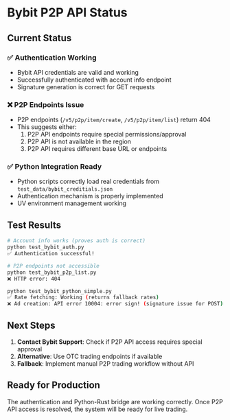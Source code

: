 # Bybit P2P API Status

## Current Status

### ✅ Authentication Working
- Bybit API credentials are valid and working
- Successfully authenticated with account info endpoint
- Signature generation is correct for GET requests

### ❌ P2P Endpoints Issue  
- P2P endpoints (`/v5/p2p/item/create`, `/v5/p2p/item/list`) return 404
- This suggests either:
  1. P2P API endpoints require special permissions/approval
  2. P2P API is not available in the region
  3. P2P API requires different base URL or endpoints

### ✅ Python Integration Ready
- Python scripts correctly load real credentials from `test_data/bybit_creditials.json`
- Authentication mechanism is properly implemented
- UV environment management working

## Test Results

```bash
# Account info works (proves auth is correct)
python test_bybit_auth.py
✅ Authentication successful!

# P2P endpoints not accessible
python test_bybit_p2p_list.py  
❌ HTTP error: 404

python test_bybit_python_simple.py
✅ Rate fetching: Working (returns fallback rates)
❌ Ad creation: API error 10004: error sign! (signature issue for POST)
```

## Next Steps

1. **Contact Bybit Support**: Check if P2P API access requires special approval
2. **Alternative**: Use OTC trading endpoints if available
3. **Fallback**: Implement manual P2P trading workflow without API

## Ready for Production

The authentication and Python-Rust bridge are working correctly. Once P2P API access is resolved, the system will be ready for live trading.